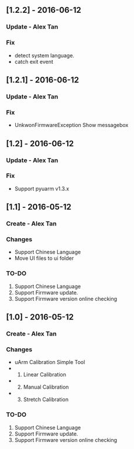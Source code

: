 ## [1.2.2] - 2016-06-12
### Update - Alex Tan

### Fix
- detect system language.
- catch exit event

## [1.2.1] - 2016-06-12
### Update - Alex Tan

### Fix
- UnkwonFirmwareException Show messagebox


## [1.2] - 2016-06-12
### Update - Alex Tan

### Fix
- Support pyuarm v1.3.x

## [1.1] - 2016-05-12
### Create - Alex Tan

### Changes
- Support Chinese Language
- Move UI files to ui folder

### TO-DO
1. Support Chinese Language
2. Support Firmware update.
3. Support Firmware version online checking

## [1.0] - 2016-05-12
### Create - Alex Tan

### Changes
- uArm Calibration Simple Tool
- 1. Linear Calibration
- 2. Manual Calibration
- 3. Stretch Calibration

### TO-DO
1. Support Chinese Language
2. Support Firmware update.
3. Support Firmware version online checking
